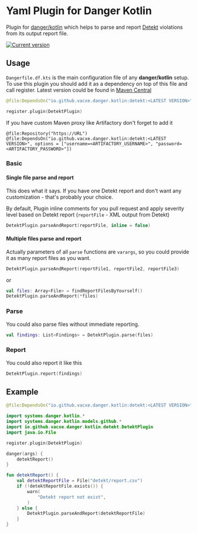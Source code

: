# Yaml Plugin for Danger Kotlin

Plugin for [danger/kotlin](https://github.com/danger/kotlin) which helps to parse and report [Detekt](https://github.com/detekt/detekt) violations from its output report file.

[![Current version](https://img.shields.io/badge/io.github.vacxe.danger.kotlin:detekt-1.0.0-orange)](https://central.sonatype.com/artifact/io.github.vacxe.danger.kotlin/detekt)

## Usage

`Dangerfile.df.kts` is the main configuration file of any **danger/kotlin** setup. To use this plugin you should add it as a dependency on top of this file and call register.
Latest version could be found in [Maven Central](https://search.maven.org/artifact/io.github.vacxe.danger.koltin/detekt)
```kotlin
@file:DependsOn("io.github.vacxe.danger.kotlin:detekt:<LATEST VERSION>")

register.plugin(DetektPlugin)
```

If you have custom Maven proxy like Artifactory don't forget to add it

```
@file:Repository("https://URL")
@file:DependsOn("io.github.vacxe.danger.kotlin:detekt:<LATEST VERSION>", options = ["username=<ARTIFACTORY_USERNAME>", "password=<ARTIFACTORY_PASSWORD>"])
```

### Basic

#### Single file parse and report

This does what it says. If you have one Detekt report and don't want any customization - that's probably your choice.

By default, Plugin inline comments for you pull request and apply severity level based on Detekt report (`reportFile` - XML output from Detekt)

```kotlin
DetektPlugin.parseAndReport(reportFile, inline = false)
```

#### Multiple files parse and report

Actually parameters of all `parse` functions are `varargs`, so you could provide it as many report files as you want.

```kotlin
DetektPlugin.parseAndReport(reportFile1, reportFile2, reportFile3)
```

or

```kotlin
val files: Array<File> = findReportFilesByYourself()
DetektPlugin.parseAndReport(*files)
```

### Parse

You could also parse files without immediate reporting.

```kotlin
val findings: List<Findings> = DetektPlugin.parse(files)
```

### Report

You could also report it like this

```kotlin
DetektPlugin.report(findings)
```

## Example

```kotlin
@file:DependsOn("io.github.vacxe.danger.kotlin:detekt:<LATEST VERSION>")

import systems.danger.kotlin.*
import systems.danger.kotlin.models.github.*
import io.github.vacxe.danger.kotlin.detekt.DetektPlugin
import java.io.File

register.plugin(DetektPlugin)

danger(args) {
    detektReport()
}

fun detektReport() {
    val detektReportFile = File("detekt/report.csv")
    if (!detektReportFile.exists()) {
        warn(
            "Detekt report not exist",
        )
    } else {
        DetektPlugin.parseAndReport(detektReportFile)
    }
}
```
